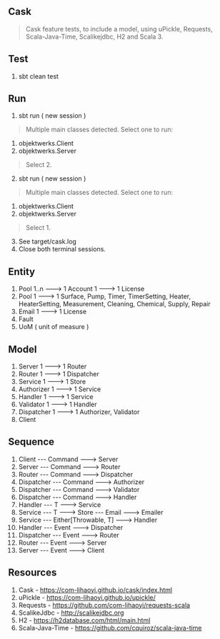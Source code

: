 Cask
----
>Cask feature tests, to include a model, using uPickle, Requests, Scala-Java-Time, Scalikejdbc, H2 and Scala 3.

Test
----
1. sbt clean test

Run
---
1. sbt run ( new session )
>Multiple main classes detected. Select one to run:
1. objektwerks.Client
2. objektwerks.Server
>Select 2.
2. sbt run ( new session )
>Multiple main classes detected. Select one to run:
1. objektwerks.Client
2. objektwerks.Server
>Select 1.
3. See target/cask.log
4. Close both terminal sessions.

Entity
------
1. Pool 1..n ---> 1 Account 1 ---> 1 License
2. Pool 1 ---> 1 Surface, Pump, Timer, TimerSetting, Heater, HeaterSetting, Measurement, Cleaning, Chemical, Supply, Repair
3. Email 1 ---> 1 License
4. Fault
5. UoM ( unit of measure )

Model
-----
1. Server 1 ---> 1 Router
2. Router 1 ---> 1 Dispatcher
3. Service 1 ---> 1 Store
4. Authorizer 1 ---> 1 Service
5. Handler 1 ---> 1 Service
6. Validator 1 ---> 1 Handler
7. Dispatcher 1 ---> 1 Authorizer, Validator
8. Client

Sequence
--------
1. Client --- Command ---> Server
2. Server --- Command ---> Router
3. Router --- Command ---> Dispatcher
4. Dispatcher --- Command ---> Authorizer
5. Dispatcher --- Command ---> Validator
6. Dispatcher --- Command ---> Handler
7. Handler --- T ---> Service
8. Service --- T ---> Store --- Email ---> Emailer
9. Service --- Either[Throwable, T] ---> Handler
10. Handler --- Event ---> Dispatcher
11. Dispatcher --- Event ---> Router
12. Router --- Event ---> Server
13. Server --- Event ---> Client

Resources
---------
1. Cask - https://com-lihaoyi.github.io/cask/index.html
2. uPickle - https://com-lihaoyi.github.io/upickle/
3. Requests - https://github.com/com-lihaoyi/requests-scala
4. ScalikeJdbc - http://scalikejdbc.org
5. H2 - https://h2database.com/html/main.html
6. Scala-Java-Time - https://github.com/cquiroz/scala-java-time